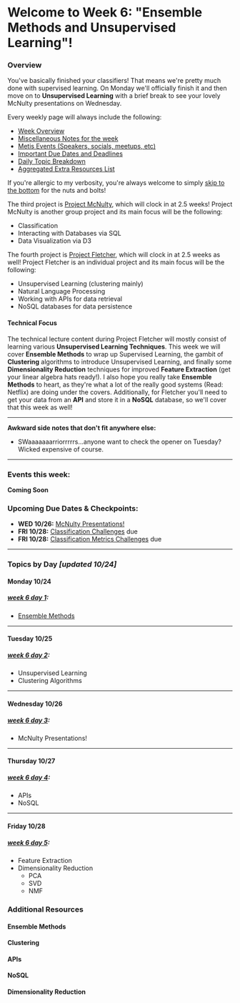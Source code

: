 # Welcome to Week 6: "Ensemble Methods and Unsupervised Learning"!

### <a name="overview"></a>Overview

You've basically finished your classifiers!  That means we're pretty much done with supervised learning.  On Monday we'll officially finish it and then move on to **Unsupervised Learning** with a brief break to see your lovely McNulty presentations on Wednesday.

Every weekly page will always include the following:
* [Week Overview](#overview)
* [Miscellaneous Notes for the week](#notes)
* [Metis Events (Speakers, socials, meetups, etc)](#events)
* [Important Due Dates and Deadlines](#dates)
* [Daily Topic Breakdown](#topics)
* [Aggregated Extra Resources List](#resources)

If you're allergic to my verbosity, you're always welcome to simply [skip to the bottom](#topics) for the nuts and bolts!

The third project is [Project McNulty](/projects/03-mcnulty), which will clock in at 2.5 weeks!  Project McNulty is another group project and its main focus will be the following:  
* Classification
* Interacting with Databases via SQL
* Data Visualization via D3

The fourth project is [Project Fletcher](/projects/04-fletcher), which will clock in at 2.5 weeks as well!  Project Fletcher is an individual project and its main focus will be the following:  
* Unsupervised Learning (clustering mainly)
* Natural Language Processing
* Working with APIs for data retrieval
* NoSQL databases for data persistence

#### Technical Focus
The technical lecture content during Project Fletcher will mostly consist of learning various **Unsupervised Learning Techniques**.  This week we will cover **Ensemble Methods** to wrap up Supervised Learning, the gambit of **Clustering** algorithms to introduce Unsupervised Learning, and finally some **Dimensionality Reduction** techniques for improved **Feature Extraction** (get your linear algebra hats ready!).  I also hope you really take **Ensemble Methods** to heart, as they're what a lot of the really good systems (Read: Netflix) are doing under the covers.  Additionally, for Fletcher you'll need to get your data from an **API** and store it in a **NoSQL** database, so we'll cover that this week as well!

---

<a name="notes"></a>**Awkward side notes that don't fit anywhere else:**   

* SWaaaaaaarriorrrrrs...anyone want to check the opener on Tuesday?  Wicked expensive of course.

---

### <a name="events"></a>Events this week:

**Coming Soon**

### <a name="dates"></a>Upcoming Due Dates & Checkpoints:
* **WED 10/26:** [McNulty Presentations!](/projects/03-mcnulty)
* **FRI 10/28:** [Classification Challenges](/challenges/05-classification) due
* **FRI 10/28:** [Classification Metrics Challenges](/challenges/06-classification_metrics) due

---

### <a name="topics"></a>Topics by Day *[updated 10/24]*


#### Monday 10/24
##### [week 6 day 1](/class_lectures/week06/day1):

* [Ensemble Methods](day1/Ensemble_Methods.ipynb)

---

#### Tuesday 10/25
##### [week 6 day 2](/class_lectures/week06/day2):

* Unsupervised Learning
* Clustering Algorithms

---

#### Wednesday 10/26
##### [week 6 day 3](/class_lectures/week06/day3):

* McNulty Presentations!

---

#### Thursday 10/27
##### [week 6 day 4](/class_lectures/week06/day4):

* APIs
* NoSQL

---

#### Friday 10/28
##### [week 6 day 5](/class_lectures/week06/day5):

* Feature Extraction
* Dimensionality Reduction
  * PCA
  * SVD
  * NMF

### <a name="resources"></a>Additional Resources
#### Ensemble Methods

#### Clustering

#### APIs

#### NoSQL

#### Dimensionality Reduction 
